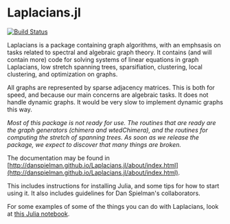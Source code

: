 # Laplacians.jl 

[![Build Status](https://travis-ci.org/danspielman/Laplacians.jl.svg?branch=master)](https://travis-ci.org/danspielman/Laplacians.jl)

Laplacians is a package containing graph algorithms, with an emphsasis on tasks related to spectral and algebraic graph theory. It contains (and will contain more) code for solving systems of linear equations in graph Laplacians, low stretch spanning trees, sparsifiation, clustering, local clustering, and optimization on graphs.

All graphs are represented by sparse adjacency matrices. This is both for speed, and because our main concerns are algebraic tasks. It does not handle dynamic graphs. It would be very slow to implement dynamic graphs this way.

_Most of this package is not ready for use. The routines that are ready are the graph generators (chimera and wtedChimera), and the routines for computing the stretch of spanning trees.  As soon as we release the package, we expect to discover that many things are broken._

The documentation may be found in
[http://danspielman.github.io/Laplacians.jl/about/index.html](http://danspielman.github.io/Laplacians.jl/about/index.html).

This includes instructions for installing Julia, and some tips for how to start using it.  It also includes guidelines for Dan Spielman's collaborators.

For some examples of some of the things you can do with Laplacians, look at [this Julia notebook](http://github.com/danspielman/Laplacians.jl/blob/master/notebooks/FirstNotebook.ipynb).

